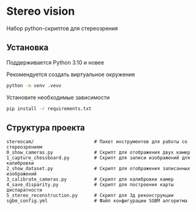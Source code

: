# Stereo vision
Набор python-скриптов для стереозрения

## Установка
Поддерживается Python 3.10 и новее

Рекомендуется создать виртуальное окружение
```bash
python -m venv .vevv
```

Установите необходимые зависимости
```bash
pip install -r requirements.txt
```

## Структура проекта
    stereocam/                      # Пакет инструментов для работы со стереозрением
    0_show_cameras.py               # Скрипт для отображения двух камер
    1_capture_chessboard.py         # Скрипт для записи изображений для калибровки
    2_show_dataset.py               # Скрипт для отображения записанных изображений
    3_calibrate_cameras.py          # Скрипт для калибровки камер
    4_save_disparity.py             # Скрипт для построения карты диспаратности
    5_stereo_reconstruction.py      # Скрипт для 3д реконструкции
    sgbm_config.yml                 # Файл конфигурации SGBM алгоритма
